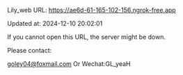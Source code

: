 Lily_web URL: https://ae6d-61-165-102-156.ngrok-free.app

Updated at: 2024-12-10 20:02:01

If you cannot open this URL, the server might be down.

Please contact: 

goley04@foxmail.com Or Wechat:GL_yeaH